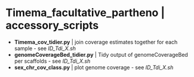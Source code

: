 # Timema_facultative_partheno | accessory_scripts

* **Timema_cov_tidier.py**  | join coverage estimates together for each sample - see *ID_Tdi_X.sh*
* **genomeCoverageBed_tidier.py** | Tidy output of genomeCoverageBed per scaffolds - see *ID_Tdi_X.sh*
* **sex_chr_cov_class.py** | plot genome coverage - see *ID_Tdi_X.sh*
